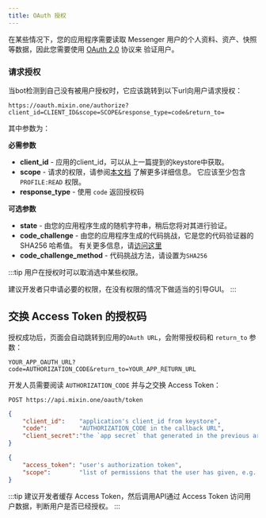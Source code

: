 ```yaml
---
title: OAuth 授权
---
```


在某些情况下，您的应用程序需要读取 Messenger 用户的个人资料、资产、快照等数据，因此您需要使用 [OAuth 2.0](https://tools.ietf.org/html/rfc6749) 协议来 验证用户。

### 请求授权

当bot检测到自己没有被用户授权时，它应该跳转到以下url向用户请求授权：

```
https://oauth.mixin.one/authorize?client_id=CLIENT_ID&scope=SCOPE&response_type=code&return_to=
```

其中参数为：

**必需参数**

- **client_id** - 应用的client_id，可以从上一篇提到的keystore中获取。
- **scope** - 请求的权限，请参阅[本文档](/docs/api/oauth/scope/) 了解更多详细信息。 它应该至少包含`PROFILE:READ` 权限。
- **response_type** - 使用 `code` 返回授权码

**可选参数**

- **state** - 由您的应用程序生成的随机字符串，稍后您将对其进行验证。
- **code_challenge** - 由您的应用程序生成的代码挑战，它是您的代码验证器的 SHA256 哈希值。 有关更多信息，请[访问这里](https://www.oauth.com/oauth2-servers/pkce/authorization-request/)
- **code_challenge_method** - 代码挑战方法，请设置为`SHA256`

:::tip
用户在授权时可以取消选中某些权限。

建议开发者只申请必要的权限，在没有权限的情况下做适当的引导GUI。
:::

## 交换 Access Token 的授权码

授权成功后，页面会自动跳转到应用的`OAuth URL`，会附带授权码和 `return_to` 参数：

```
YOUR_APP_OAUTH_URL?code=AUTHORIZATION_CODE&return_to=YOUR_APP_RETURN_URL
```

开发人员需要阅读 `AUTHORIZATION_CODE` 并与之交换 Access Token：

```
POST https://api.mixin.one/oauth/token
```

```json title="Payload"
{
    "client_id":    "application's client_id from keystore",
    "code":         "AUTHORIZATION_CODE in the callback URL",
    "client_secret":"the `app secret` that generated in the previous article"
}
```

```json title="Response"
{
    "access_token": "user's authorization token",
    "scope":        "list of permissions that the user has given, e.g. 'PROFILE:READ ASSETS:READ'"
}
```

:::tip
建议开发者缓存 Access Token，然后调用API通过 Access Token 访问用户数据，判断用户是否已经授权。
:::

